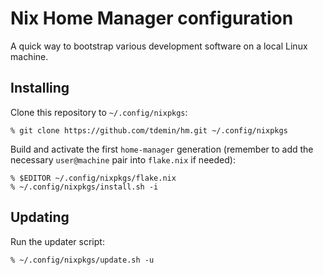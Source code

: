 # Nix Home Manager configuration

A quick way to bootstrap various development software on a local Linux machine.

## Installing

Clone this repository to `~/.config/nixpkgs`:

```
% git clone https://github.com/tdemin/hm.git ~/.config/nixpkgs
```

Build and activate the first `home-manager` generation (remember to add the necessary `user@machine` pair into `flake.nix` if needed):

```
% $EDITOR ~/.config/nixpkgs/flake.nix
% ~/.config/nixpkgs/install.sh -i
```

## Updating

Run the updater script:

```
% ~/.config/nixpkgs/update.sh -u
```

